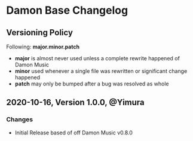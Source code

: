 # Damon Base Changelog

## Versioning Policy

Following:
**major.minor.patch**

* **major** is almost never used unless a complete rewrite happened of Damon Music
* **minor** used whenever a single file was rewritten or significant change happened
* **patch** may only be bumped after a bug was resolved as whole

## 2020-10-16, Version 1.0.0, @Yimura

### Changes

 * Initial Release based of off Damon Music v0.8.0
